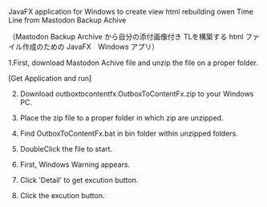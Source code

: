 JavaFX application for Windows to create view html rebuilding owen Time Line from Mastodon Backup Achive

（Mastodon Backup Archive から自分の添付画像付き TLを構築する html ファイル作成のための JavaFX　Windows アプリ）

1.First, download Mastodon Achive file and unzip the file on a proper folder.

[Get Application and run]

2. Download outboxtocontentfx.OutboxToContentFx.zip to your Windows PC.
   
3. Place the zip file to a proper folder in which zip are unzipped.
   
4. Find OutboxToContentFx.bat in bin folder within unzipped folders.
   
5. DoubleClick the file to start.
    
6. First, Windows Warning appears.
    
7. Click 'Detail' to get excution button.
    
8. Click the excution button.


